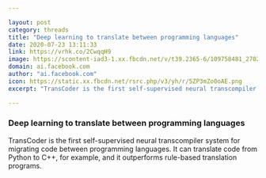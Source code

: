 ```yaml
---

layout: post
category: threads
title: "Deep learning to translate between programming languages"
date: 2020-07-23 13:11:33
link: https://vrhk.co/2CwqqH9
image: https://scontent-iad3-1.xx.fbcdn.net/v/t39.2365-6/109758481_2702441940044489_9107378070515461472_n.jpg?_nc_cat=100&_nc_sid=ad8a9d&_nc_ohc=nWfPyP2x5hsAX8uZSdw&_nc_ht=scontent-iad3-1.xx&oh=d967e0b7ba552c8f685465b6ca9aa323&oe=5F405B0D
domain: ai.facebook.com
author: "ai.facebook.com"
icon: https://static.xx.fbcdn.net/rsrc.php/v3/yh/r/5ZP3mZo0oAE.png
excerpt: "TransCoder is the first self-supervised neural transcompiler system for migrating code between programming languages. It can translate code from Python to C++, for example, and it outperforms rule-based translation programs."

---
```


### Deep learning to translate between programming languages

TransCoder is the first self-supervised neural transcompiler system for migrating code between programming languages. It can translate code from Python to C++, for example, and it outperforms rule-based translation programs.